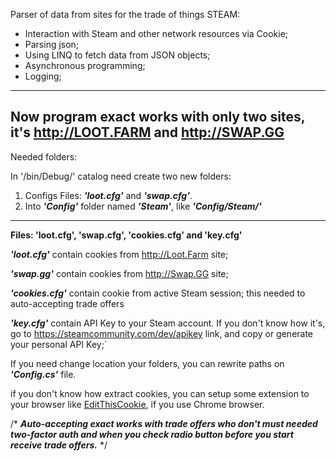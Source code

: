 Parser of data from sites for the trade of things STEAM:
-	Interaction with Steam and other network resources via Cookie;
-	Parsing json;
-	Using LINQ to fetch data from JSON objects;
-	Asynchronous programming;
-	Logging;
---
Now program exact works with only two sites, it's <http://LOOT.FARM> and <http://SWAP.GG>
---
Needed folders:

In '/bin/Debug/' catalog need create two new folders:

1. Configs
Files: ***'loot.cfg'*** and ***'swap.cfg'***. 
2. Into ***'Config'*** folder named ***'Steam'***, like ***'Config/Steam/'***
***
**Files: 'loot.cfg', 'swap.cfg', 'cookies.cfg' and 'key.cfg'**
    
***'loot.cfg'*** contain cookies from <http://Loot.Farm> site;
    
***'swap.gg'*** contain cookies from <http://Swap.GG> site;
    
***'cookies.cfg'*** contain cookie from active Steam session; this needed to auto-accepting trade offers
    
***'key.cfg'*** contain API Key to your Steam account. If you don't know how it's, go to <https://steamcommunity.com/dev/apikey> link, and copy or generate your personal API Key;`
    
If you need change location your folders, you can  rewrite paths on ***'Config.cs'*** file.

if you don't know how extract cookies, you can setup some extension to your browser like [EditThisCookie](https://chrome.google.com/webstore/detail/editthiscookie/fngmhnnpilhplaeedifhccceomclgfbg?hl=ru), if you use Chrome browser.

/*
  ***Auto-accepting exact works with trade offers who don't must needed two-factor auth and when you check radio button before you start       receive trade offers.***
*/

